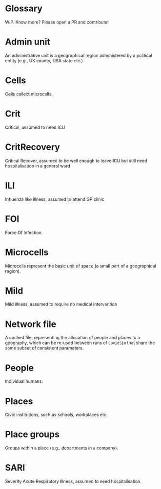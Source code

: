 # Glossary

WIP. Know more? Please open a PR and contribute!

# Admin unit

An administrative unit is a geographical region administered by a political entity (e.g., UK county, USA state etc.)

# Cells

Cells collect microcells.

# Crit

Critical, assumed to need ICU

# CritRecovery

Critical Recover, assumed to be well enough to leave ICU but still need hospitalisation in a general ward

# ILI

Influenza like illness, assumed to attend GP clinic

# FOI

Force Of Infection.

# Microcells

 Microcells represent the basic unit of space (a small part of a geographical region).

# Mild

Mild illness, assumed to require no medical intervention

# Network file

A cached file, representing the allocation of people and places to a geography, which can be re-used between runs of `CovidSim` that share the same subset of consistent parameters.

# People

Individual humans.

# Places

Civic institutions, such as schools, workplaces etc.

# Place groups

Groups within a place (e.g., departments in a company).

# SARI

Severity Acute Respiratory Illness, assumed to need hospitalisation.

